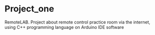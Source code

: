 # Project_one
RemoteLAB. Project about remote control practice room via the internet, using C++ programming language on Arduino IDE software
